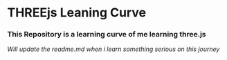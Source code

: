 # THREEjs Leaning Curve

### This Repository is a learning curve of me learning three.js

_Will update the readme.md when i learn something serious on this journey_
